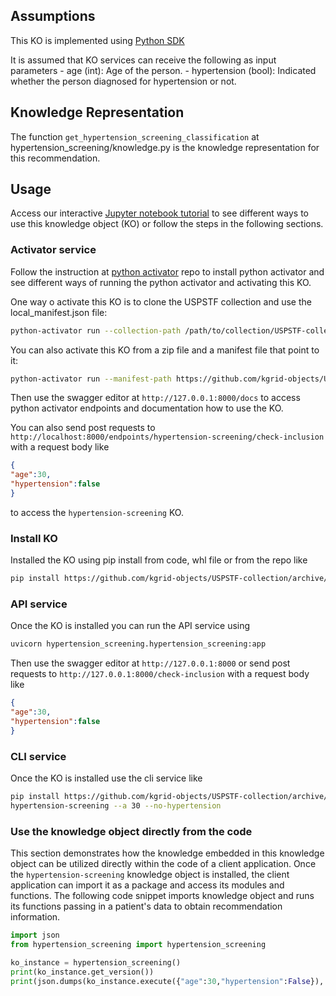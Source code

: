 ## Assumptions
This KO is implemented using [Python SDK](https://github.com/kgrid/python-sdk)

It is assumed that KO services can receive the following as input parameters
    - age (int): Age of the person.
    - hypertension (bool): Indicated whether the person diagnosed for hypertension or not.

## Knowledge Representation
The function `get_hypertension_screening_classification` at hypertension_screening/knowledge.py is the knowledge representation for this recommendation.

## Usage
Access our interactive [Jupyter notebook tutorial](https://colab.research.google.com/drive/1AwtrDyglFMcCE60sDDOd1FvfOCI_fhQB?authuser=1#scrollTo=IQ4LMzF2_zTy) to see different ways to use this knowledge object (KO) or follow the steps in the following sections.
### Activator service
Follow the instruction at [python activator](https://github.com/kgrid/python-activator/blob/main/README.md) repo to install python activator and see different ways of running the python activator and activating this KO.

One way o activate this KO is to clone the USPSTF collection and use the local_manifest.json file: 
```bash
python-activator run --collection-path /path/to/collection/USPSTF-collection
```

You can also activate this KO from a zip file and a manifest file that point to it:
```bash
python-activator run --manifest-path https://github.com/kgrid-objects/USPSTF-collection/releases/download/1.0/manifest.json
```

Then use the swagger editor at `http://127.0.0.1:8000/docs` to access python activator endpoints and documentation how to use the KO.

You can also send post requests to `http://localhost:8000/endpoints/hypertension-screening/check-inclusion` with a request body like
```json
{
"age":30,
"hypertension":false
}
```
to access the `hypertension-screening` KO.

### Install KO
Installed the KO using pip install from code, whl file or from the repo like
```bash
pip install https://github.com/kgrid-objects/USPSTF-collection/archive/refs/heads/testSDK.zip#subdirectory=hypertension-screening
```
### API service
Once the KO is installed you can run the API service using
```bash
uvicorn hypertension_screening.hypertension_screening:app
```

Then use the swagger editor at `http://127.0.0.1:8000` or send post requests to `http://127.0.0.1:8000/check-inclusion` with a request body like
```json
{
"age":30,
"hypertension":false
}
``` 

### CLI service
Once the KO is installed use the cli service like
```bash
pip install https://github.com/kgrid-objects/USPSTF-collection/archive/refs/heads/testSDK.zip#subdirectory=hypertension-screening
hypertension-screening --a 30 --no-hypertension
```
### Use the knowledge object directly from the code
This section demonstrates how the knowledge embedded in this knowledge object can be utilized directly within the code of a client application. Once the `hypertension-screening` knowledge object is installed, the client application can import it as a package and access its modules and functions. The following code snippet imports knowledge object and runs its functions passing in a patient's data to obtain recommendation information.

```python
import json
from hypertension_screening import hypertension_screening

ko_instance = hypertension_screening()
print(ko_instance.get_version())
print(json.dumps(ko_instance.execute({"age":30,"hypertension":False}), indent=4))
```